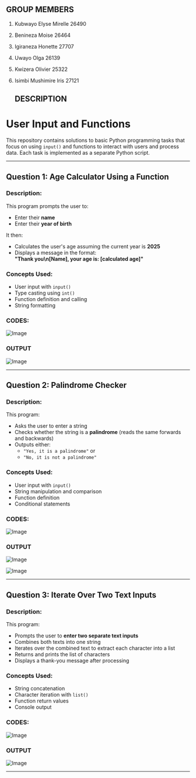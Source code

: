 ## GROUP MEMBERS

1. Kubwayo Elyse Mirelle 26490
2. Benineza Moise 26464
3. Igiraneza Honette 27707
4. Uwayo Olga 26139
5. Kwizera Olivier 25322
6. Isimbi Mushimire Iris 27121

   ## DESCRIPTION
   
# User Input and Functions

This repository contains solutions to basic Python programming tasks that focus on using `input()` and functions to interact with users and process data. Each task is implemented as a separate Python script.

---

## Question 1: Age Calculator Using a Function

### Description:
This program prompts the user to:
- Enter their **name**
- Enter their **year of birth**

It then:
- Calculates the user's age assuming the current year is **2025**
- Displays a message in the format:  
  **"Thank you\n[Name], your age is: [calculated age]"**

### Concepts Used:
- User input with `input()`
- Type casting using `int()`
- Function definition and calling
- String formatting

### CODES:
![Image](https://github.com/user-attachments/assets/3f723679-5e6e-48d2-9dcb-230051a13bd4)

### OUTPUT
![Image](https://github.com/user-attachments/assets/78fa769e-1366-4f63-a7a3-309cc2bfd64d)

---

## Question 2: Palindrome Checker

### Description:
This program:
- Asks the user to enter a string
- Checks whether the string is a **palindrome** (reads the same forwards and backwards)
- Outputs either:
  - `"Yes, it is a palindrome"` or  
  - `"No, it is not a palindrome"`

### Concepts Used:
- User input with `input()`
- String manipulation and comparison
- Function definition
- Conditional statements

### CODES:
![Image](https://github.com/user-attachments/assets/b814dfe9-9136-4d51-8f48-fb05874298f0)

### OUTPUT
![Image](https://github.com/user-attachments/assets/3b3cc600-1761-4390-bb1b-b524e6dc87d3)

![Image](https://github.com/user-attachments/assets/8c765fc0-e3a3-4c70-b765-c42c5b500c14)

---

## Question 3: Iterate Over Two Text Inputs

### Description:
This program:
- Prompts the user to **enter two separate text inputs**
-  Combines both texts into one string
- Iterates over the combined text to extract each character into a list
- Returns and prints the list of characters
- Displays a thank-you message after processing

### Concepts Used:
- String concatenation
- Character iteration with `list()`
- Function return values
- Console output

### CODES:
![Image](https://github.com/user-attachments/assets/9bcc42f1-898e-4f82-84e0-65cc293d7478)

### OUTPUT
![Image](https://github.com/user-attachments/assets/dcc75ec3-e715-41c2-8304-3628dfd268e1)

---
